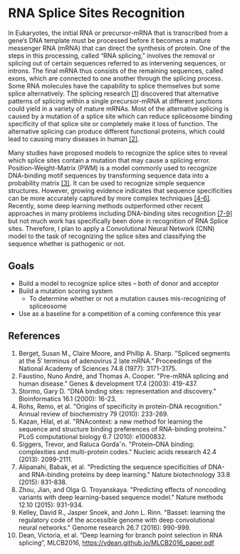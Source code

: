 # RNA Splice Sites Recognition

   In Eukaryotes, the initial RNA or precursor-mRNA that is transcribed from a gene’s DNA template must be processed before it becomes a mature messenger RNA (mRNA) that can direct the synthesis of protein. One of the steps in this processing, called “RNA splicing,” involves the removal or splicing out of certain sequences referred to as intervening sequences, or introns. The final mRNA thus consists of the remaining sequences, called exons, which are connected to one another through the splicing process. Some RNA molecules have the capability to splice themselves but some splice alternatively. The splicing research [[1]](#references) discovered that alternative patterns of splicing within a single precursor-mRNA at different junctions could yield in a variety of mature mRNAs. Most of the alternative splicing is caused by a mutation of a splice site which can reduce spliceosome binding specificity of that splice site or completely make it loss of function. The alternative splicing can produce different functional proteins, which could lead to causing many diseases in human [[2]](#references). 

   Many studies have proposed models to recognize the splice sites to reveal which splice sites contain a mutation that may cause a splicing error. Position-Weight-Matrix (PWM) is a model commonly used to recognize DNA-binding motif sequences by transforming sequence data into a probability matrix [[3]](#references). It can be used to recognize simple sequence structures. However, growing evidence indicates that sequence specificities can be more accurately captured by more complex techniques [[4-6]](#references). Recently, some deep learning methods outperformed other recent approaches in many problems including DNA-binding sites recognition [[7-9]](#references) but not much work has specifically been done in recognition of RNA Splice sites. Therefore, I plan to apply a Convolutional Neural Network (CNN) model to the task of recognizing the splice sites and classifying the sequence whether is pathogenic or not.

## Goals
- Build a model to recognize splice sites – both of donor and acceptor
- Build a mutation scoring system
    - To determine whether or not a mutation causes mis-recognizing of spliceosome
- Use as a baseline for a competition of a coming conference this year

## References
1. Berget, Susan M., Claire Moore, and Phillip A. Sharp. "Spliced segments at the 5′ terminus of adenovirus 2 late mRNA." Proceedings of the National Academy of Sciences 74.8 (1977): 3171-3175.
2. Faustino, Nuno André, and Thomas A. Cooper. "Pre-mRNA splicing and human disease." Genes & development 17.4 (2003): 419-437.
3. Stormo, Gary D. "DNA binding sites: representation and discovery." Bioinformatics 16.1 (2000): 16-23.   
4. Rohs, Remo, et al. "Origins of specificity in protein-DNA recognition." Annual review of biochemistry 79 (2010): 233-269.
5. Kazan, Hilal, et al. "RNAcontext: a new method for learning the sequence and structure binding preferences of RNA-binding proteins." PLoS computational biology 6.7 (2010): e1000832.
6. Siggers, Trevor, and Raluca Gordaˆn. "Protein–DNA binding: complexities and multi-protein codes." Nucleic acids research 42.4 (2013): 2099-2111.
7. Alipanahi, Babak, et al. "Predicting the sequence specificities of DNA-and RNA-binding proteins by deep learning." Nature biotechnology 33.8 (2015): 831-838.
8. Zhou, Jian, and Olga G. Troyanskaya. "Predicting effects of noncoding variants with deep learning-based sequence model." Nature methods 12.10 (2015): 931-934.
9. Kelley, David R., Jasper Snoek, and John L. Rinn. "Basset: learning the regulatory code of the accessible genome with deep convolutional neural networks." Genome research 26.7 (2016): 990-999.
10. Dean, Victoria, et al. “Deep learning for branch point selection in RNA splicing”, MLCB2016, https://vdean.github.io/MLCB2016_paper.pdf
